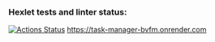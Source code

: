 ### Hexlet tests and linter status:
[![Actions Status](https://github.com/EzerTigger/python-project-52/actions/workflows/hexlet-check.yml/badge.svg)](https://github.com/EzerTigger/python-project-52/actions)
https://task-manager-bvfm.onrender.com